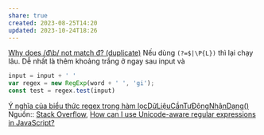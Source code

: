 ```yaml
---
share: true
created: 2023-08-25T14:20
updated: 2023-10-24T18:26
---
```

[Why does /đ\b/ not match đ? (duplicate)](https://stackoverflow.com/q/76627655/3416774)
Nếu dùng `(?=$|\P{L})` thì lại chạy lâu. Dễ nhất là thêm khoảng trắng ở ngay sau input và 
```js
input = input + ' '
var regex = new RegExp(word + ' ', 'gi');
const test = regex.test(input)
```
[Ý nghĩa của biểu thức regex trong hàm lọcDữLiệuCầnTựĐộngNhậnDạng()](../../../%F0%9F%91%8FTr%E1%BA%A5n%20K%E1%BB%B3/H%C6%B0%E1%BB%9Bng%20d%E1%BA%ABn%20s%E1%BB%AD%20d%E1%BB%A5ng%20Tr%E1%BA%A5n%20K%E1%BB%B3/3.%20Hi%E1%BB%83u%20code%20n%C3%B3i%20g%C3%AC/%C3%9D%20ngh%C4%A9a%20c%E1%BB%A7a%20bi%E1%BB%83u%20th%E1%BB%A9c%20regex%20trong%20h%C3%A0m%20l%E1%BB%8DcD%E1%BB%AFLi%E1%BB%87uC%E1%BA%A7nT%E1%BB%B1%C4%90%E1%BB%99ngNh%E1%BA%ADnD%E1%BA%A1ng().md#)
Nguồn:: [Stack Overflow](../../../%E2%9A%A1Hi%E1%BB%83u%20bi%E1%BA%BFt%20s%C3%A2u/%CE%9E%20Ngu%E1%BB%93n/Stack%20Overflow.md#), [How can I use Unicode-aware regular expressions in JavaScript?](https://stackoverflow.com/a/52205643/3416774)